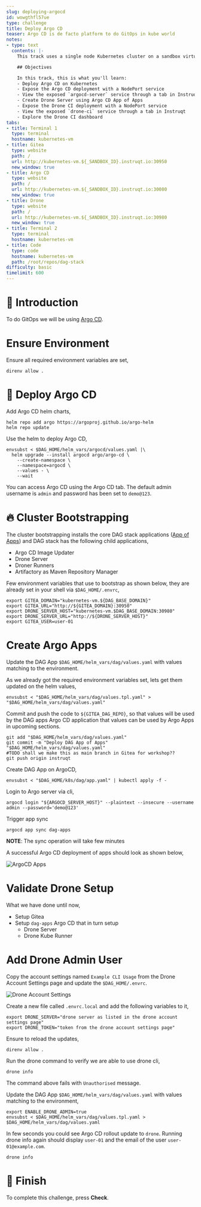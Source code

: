 ```yaml
---
slug: deploying-argocd
id: wowgthfl57ue
type: challenge
title: Deploy Argo CD
teaser: Argo CD is de facto platform to do GitOps in kube world
notes:
- type: text
  contents: |-
    This track uses a single node Kubernetes cluster on a sandbox virtual machine.

    ## Objectives

    In this track, this is what you'll learn:
    - Deploy Argo CD on Kubernetes
    - Expose the Argo CD deployment with a NodePort service
    - View the exposed `argocd-server` service through a tab in Instruqt
    - Create Drone Server using Argo CD App of Apps
    - Expose the Drone CI deployment with a NodePort service
    - View the exposed `drone-ci` service through a tab in Instruqt
    - Explore the Drone CI dashboard
tabs:
- title: Terminal 1
  type: terminal
  hostname: kubernetes-vm
- title: Gitea
  type: website
  path: /
  url: http://kubernetes-vm.${_SANDBOX_ID}.instruqt.io:30950
  new_window: true
- title: Argo CD
  type: website
  path: /
  url: http://kubernetes-vm.${_SANDBOX_ID}.instruqt.io:30080
  new_window: true
- title: Drone
  type: website
  path: /
  url: http://kubernetes-vm.${_SANDBOX_ID}.instruqt.io:30980
  new_window: true
- title: Terminal 2
  type: terminal
  hostname: kubernetes-vm
- title: Code
  type: code
  hostname: kubernetes-vm
  path: /root/repos/dag-stack
difficulty: basic
timelimit: 600
---
```


👋 Introduction
===============

To do GitOps we will be using [Argo CD](https://argo-cd.readthedocs.io/en/stable/user-guide/projects/).

Ensure Environment
===================

Ensure all required environment variables are set,

```shell
direnv allow .
```

🐙 Deploy Argo CD
=================

Add Argo CD helm charts,

```shell
helm repo add argo https://argoproj.github.io/argo-helm
helm repo update
```

Use the helm to deploy Argo CD,

```shell
envsubst < $DAG_HOME/helm_vars/argocd/values.yaml |\
  helm upgrade --install argocd argo/argo-cd \
    --create-namespace \
    --namespace=argocd \
    --values - \
    --wait
```

You can access Argo CD using the Argo CD tab. The default admin username is `admin` and password has been set to `demo@123`.

🔥 Cluster Bootstrapping
========================

The cluster bootstrapping installs the core DAG stack applications ([App of Apps](https://argo-cd.readthedocs.io/en/stable/operator-manual/declarative-setup/#app-of-apps)) and DAG stack has the following child applications,

- Argo CD Image Updater
- Drone Server
- Droner Runners
- Artifactory as Maven Repository Manager

Few environment variables that use to bootstrap as shown below, they are already set in your shell via `$DAG_HOME/.envrc`,

```shell
export GITEA_DOMAIN="kubernetes-vm.${DAG_BASE_DOMAIN}"
export GITEA_URL="http://${GITEA_DOMAIN}:30950"
export DRONE_SERVER_HOST="kubernetes-vm.$DAG_BASE_DOMAIN:30980"
export DRONE_SERVER_URL="http://${DRONE_SERVER_HOST}"
export GITEA_USER=user-01
```

<!-- Verify we have the `${GITEA_HTTP_CLUSTER_IP}` variable set,

```shell
echo "${GITEA_HTTP_CLUSTER_IP}"
```

The cluster `${GITEA_HTTP_CLUSTER_IP}` should point to the `gitea-http` service cluster ip,

```shell
kubectl get svc -n default gitea-http
``` -->

Create Argo Apps
================

Update the DAG App `$DAG_HOME/helm_vars/dag/values.yaml` with values matching to the environment.

As we already got the required environment variables set, lets get them updated on the helm values,

```shell
envsubst < "$DAG_HOME/helm_vars/dag/values.tpl.yaml" > "$DAG_HOME/helm_vars/dag/values.yaml"
```

Commit and push the code to `${GITEA_DAG_REPO}`, so that values will be used by the DAG apps Argo CD application that values can be used by Argo Apps in upcoming sections.

```shell
git add "$DAG_HOME/helm_vars/dag/values.yaml"
git commit -m "Deploy DAG App of Apps" "$DAG_HOME/helm_vars/dag/values.yaml"
#TODO shall we make this as main branch in Gitea for workshop??
git push origin instruqt
```

Create DAG App on ArgoCD,

```shell
envsubst < "$DAG_HOME/k8s/dag/app.yaml" | kubectl apply -f -
```

Login to Argo server via cli,

```shell
argocd login "${ARGOCD_SERVER_HOST}" --plaintext --insecure --username admin --password='demo@123'
```

Trigger app sync

```shell
argocd app sync dag-apps
```

**NOTE**: The sync operation will take few minutes

A successful Argo CD deployment of apps should look as shown below,

![ArgoCD Apps](../assets/dag_apps.png)

Validate Drone Setup
====================

What we have done until now,

- Setup Gitea
- Setup `dag-apps` Argo CD that in turn setup
  - Drone Server
  - Drone Kube Runner

Add Drone Admin User
====================

Copy the account settings named `Example CLI Usage` from the Drone Account Settings page and update the `$DAG_HOME/.envrc`.

![Drone Account Settings](../assets/drone_dashboard.png)

Create a new file called `.envrc.local` and add the following variables to it,

```shell
export DRONE_SERVER="drone server as listed in the drone account settings page"
export DRONE_TOKEN="token from the drone account settings page"
```

Ensure to reload the updates,

```shell
direnv allow .
```

Run the drone command to verify we are able to use drone cli,

```shell
drone info
```

The command above fails with `Unauthorised` message.

Update the DAG App `$DAG_HOME/helm_vars/dag/values.yaml` with values matching to the environment,

```shell
export ENABLE_DRONE_ADMIN=true
envsubst < $DAG_HOME/helm_vars/dag/values.tpl.yaml > $DAG_HOME/helm_vars/dag/values.yaml
```

In few seconds you could see Argo CD rollout update to `drone`. Running drone info again should display `user-01` and the email of the user `user-01@example.com`.

```shell
drone info
```

🏁 Finish
=========

To complete this challenge, press **Check**.
